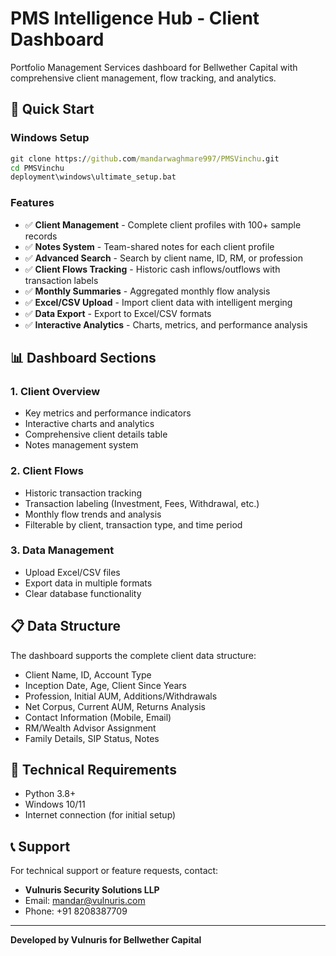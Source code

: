 # PMS Intelligence Hub - Client Dashboard

Portfolio Management Services dashboard for Bellwether Capital with comprehensive client management, flow tracking, and analytics.

## 🚀 Quick Start

### Windows Setup
```cmd
git clone https://github.com/mandarwaghmare997/PMSVinchu.git
cd PMSVinchu
deployment\windows\ultimate_setup.bat
```

### Features
- ✅ **Client Management** - Complete client profiles with 100+ sample records
- ✅ **Notes System** - Team-shared notes for each client profile
- ✅ **Advanced Search** - Search by client name, ID, RM, or profession
- ✅ **Client Flows Tracking** - Historic cash inflows/outflows with transaction labels
- ✅ **Monthly Summaries** - Aggregated monthly flow analysis
- ✅ **Excel/CSV Upload** - Import client data with intelligent merging
- ✅ **Data Export** - Export to Excel/CSV formats
- ✅ **Interactive Analytics** - Charts, metrics, and performance analysis

## 📊 Dashboard Sections

### 1. Client Overview
- Key metrics and performance indicators
- Interactive charts and analytics
- Comprehensive client details table
- Notes management system

### 2. Client Flows
- Historic transaction tracking
- Transaction labeling (Investment, Fees, Withdrawal, etc.)
- Monthly flow trends and analysis
- Filterable by client, transaction type, and time period

### 3. Data Management
- Upload Excel/CSV files
- Export data in multiple formats
- Clear database functionality

## 📋 Data Structure

The dashboard supports the complete client data structure:
- Client Name, ID, Account Type
- Inception Date, Age, Client Since Years
- Profession, Initial AUM, Additions/Withdrawals
- Net Corpus, Current AUM, Returns Analysis
- Contact Information (Mobile, Email)
- RM/Wealth Advisor Assignment
- Family Details, SIP Status, Notes

## 🔧 Technical Requirements

- Python 3.8+
- Windows 10/11
- Internet connection (for initial setup)

## 📞 Support

For technical support or feature requests, contact:
- **Vulnuris Security Solutions LLP**
- Email: mandar@vulnuris.com
- Phone: +91 8208387709

---

**Developed by Vulnuris for Bellwether Capital**

